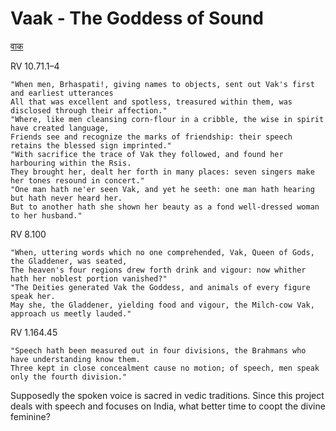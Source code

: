 # Vaak - The Goddess of Sound

[वाक](https://en.wikipedia.org/wiki/Vāc)

RV 10.71.1–4
```
"When men, Brhaspati!, giving names to objects, sent out Vak's first and earliest utterances
All that was excellent and spotless, treasured within them, was disclosed through their affection."
"Where, like men cleansing corn-flour in a cribble, the wise in spirit have created language,
Friends see and recognize the marks of friendship: their speech retains the blessed sign imprinted."
"With sacrifice the trace of Vak they followed, and found her harbouring within the Rsis.
They brought her, dealt her forth in many places: seven singers make her tones resound in concert."
"One man hath ne'er seen Vak, and yet he seeth: one man hath hearing but hath never heard her.
But to another hath she shown her beauty as a fond well-dressed woman to her husband."
```

RV 8.100
```
"When, uttering words which no one comprehended, Vak, Queen of Gods, the Gladdener, was seated,
The heaven's four regions drew forth drink and vigour: now whither hath her noblest portion vanished?"
"The Deities generated Vak the Goddess, and animals of every figure speak her.
May she, the Gladdener, yielding food and vigour, the Milch-cow Vak, approach us meetly lauded."
```

RV 1.164.45
```
"Speech hath been measured out in four divisions, the Brahmans who have understanding know them.
Three kept in close concealment cause no motion; of speech, men speak only the fourth division."
```

Supposedly the spoken voice is sacred in vedic traditions. Since this project deals with speech and focuses on India, what better time to coopt the divine feminine?
